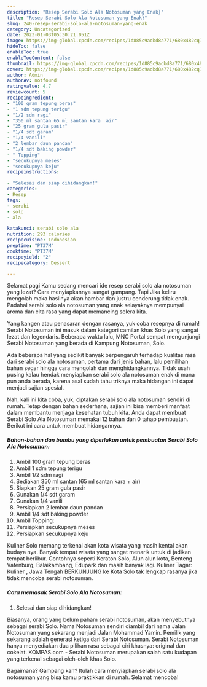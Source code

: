 ```yaml
---
description: "Resep Serabi Solo Ala Notosuman yang Enak}"
title: "Resep Serabi Solo Ala Notosuman yang Enak}"
slug: 240-resep-serabi-solo-ala-notosuman-yang-enak
category: Uncategorized
date: 2023-01-03T05:30:21.051Z
image: https://img-global.cpcdn.com/recipes/1d885c9adbd8a771/680x482cq70/serabi-solo-ala-notosuman-foto-resep-utama.jpg
hideToc: false
enableToc: true
enableTocContent: false
thumbnail: https://img-global.cpcdn.com/recipes/1d885c9adbd8a771/680x482cq70/serabi-solo-ala-notosuman-foto-resep-utama.jpg
cover: https://img-global.cpcdn.com/recipes/1d885c9adbd8a771/680x482cq70/serabi-solo-ala-notosuman-foto-resep-utama.jpg
author: Admin
authorAv: notfound
ratingvalue: 4.7
reviewcount: 5
recipeingredient:
- "100 gram tepung beras"
- "1 sdm tepung terigu"
- "1/2 sdm ragi"
- "350 ml santan 65 ml santan kara  air"
- "25 gram gula pasir"
- "1/4 sdt garam"
- "1/4 vanili"
- "2 lembar daun pandan"
- "1/4 sdt baking powder"
- " Topping"
- "secukupnya meses"
- "secukupnya keju"
recipeinstructions:

- "Selesai dan siap dihidangkan!"
categories:
- Resep
tags:
- serabi
- solo
- ala

katakunci: serabi solo ala 
nutrition: 293 calories
recipecuisine: Indonesian
preptime: "PT37M"
cooktime: "PT37M"
recipeyield: "2"
recipecategory: Dessert

---
```



Selamat pagi Kamu sedang mencari ide resep serabi solo ala notosuman yang lezat? Cara menyiapkannya sangat gampang. Tapi Jika keliru mengolah maka hasilnya akan hambar dan justru cenderung tidak enak. Padahal serabi solo ala notosuman yang enak selayaknya mempunyai aroma dan cita rasa yang dapat memancing selera kita.


Yang kangen atau penasaran dengan rasanya, yuk coba resepnya di rumah! Serabi Notosuman ini masuk dalam kategori camilan khas Solo yang sangat lezat dan legendaris. Beberapa waktu lalu, MNC Portal sempat mengunjungi Serabi Notosuman yang berada di Kampung Notosuman, Solo.

Ada beberapa hal yang sedikit banyak berpengaruh terhadap kualitas rasa dari serabi solo ala notosuman, pertama dari jenis bahan, lalu pemilihan bahan segar hingga cara mengolah dan menghidangkannya. Tidak usah pusing kalau hendak menyiapkan serabi solo ala notosuman enak di mana pun anda berada, karena asal sudah tahu triknya maka hidangan ini dapat menjadi sajian spesial.


Nah, kali ini kita coba, yuk, ciptakan serabi solo ala notosuman sendiri di rumah. Tetap dengan bahan sederhana, sajian ini bisa memberi manfaat dalam membantu menjaga kesehatan tubuh kita. Anda dapat membuat Serabi Solo Ala Notosuman memakai 12 bahan dan 0 tahap pembuatan. Berikut ini cara untuk membuat hidangannya.

<!--inarticleads1-->

##### Bahan-bahan dan bumbu yang diperlukan untuk pembuatan Serabi Solo Ala Notosuman:

1. Ambil 100 gram tepung beras
1. Ambil 1 sdm tepung terigu
1. Ambil 1/2 sdm ragi
1. Sediakan 350 ml santan (65 ml santan kara + air)
1. Siapkan 25 gram gula pasir
1. Gunakan 1/4 sdt garam
1. Gunakan 1/4 vanili
1. Persiapkan 2 lembar daun pandan
1. Ambil 1/4 sdt baking powder
1. Ambil  Topping:
1. Persiapkan secukupnya meses
1. Persiapkan secukupnya keju


Kuliner Solo memang terkenal akan kota wisata yang masih kental akan budaya nya. Banyak tempat wisata yang sangat menarik untuk di jadikan tempat berlibur. Contohnya seperti Keraton Solo, Alun alun kota, Benteng Vatenburg, Balaikambang, Edupark dan masih banyak lagi. Kuliner Tagar: Kuliner , Jawa Tengah BERKUNJUNG ke Kota Solo tak lengkap rasanya jika tidak mencoba serabi notosuman. 

<!--inarticleads2-->

##### Cara memasak Serabi Solo Ala Notosuman:


1. Selesai dan siap dihidangkan!

Biasanya, orang yang belum paham serabi notosuman, akan menyebutnya sebagai serabi Solo. Nama Notosuman sendiri diambil dari nama Jalan Notosuman yang sekarang menjadi Jalan Mohammad Yamin. Pemilik yang sekarang adalah generasi ketiga dari Serabi Notosuman. Serabi Notosuman hanya menyediakan dua pilihan rasa sebagai ciri khasnya: original dan cokelat. KOMPAS.com - Serabi Notosuman merupakan salah satu kudapan yang terkenal sebagai oleh-oleh khas Solo. 

Bagaimana? Gampang kan? Itulah cara menyiapkan serabi solo ala notosuman yang bisa kamu praktikkan di rumah. Selamat mencoba!
